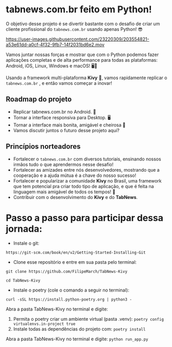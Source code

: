 # tabnews.com.br feito em Python!
O objetivo desse projeto é se divertir bastante com o desafio de criar um cliente profissional do `tabnews.com.br` usando apenas Python! 😎

https://user-images.githubusercontent.com/23220309/203554821-a53e61dd-a0cf-4f32-9fb7-14f2031bd6e2.mov

Vamos juntar nossas forças e mostrar que com o Python podemos fazer aplicações completas e de alta performance para todas as plataformas: Android, iOS, Linux, Windows e macOS! 🖥️📱

Usando a framework multi-plataforma **Kivy** 🥝, vamos rapidamente replicar o `tabnews.com.br` , e então vamos começar a inovar!

## Roadmap do projeto

- Replicar tabnews.com.br no Android. 📱
- Tornar a interface responsiva para Desktop. 🖥️
- Tornar a interface mais bonita, amigável e cheirosa 🤌 
- Vamos discutir juntos o futuro desse projeto aqui?

## Princípios norteadores

- Fortalecer o `tabnews.com.br` com diversos tutoriais, ensinando nossos irmãos tudo o que aprendermos nesse desafio! 
- Fortalecer as amizades entre nós desenvolvedores, mostrando que a cooperação e a ajuda mútua é a chave do nosso sucesso! 
- Fortalecer e popularizar a comunidade **Kivy** no Brasil, uma framework que tem potencial pra criar todo tipo de aplicação, e que é feita na linguagem mais amigável de todos os tempos! 🐍
- Contribuir com o desenvolvimento do **Kivy** e do **TabNews**.

# Passo a passo para participar dessa jornada:

- Instale o git:

```https://git-scm.com/book/en/v2/Getting-Started-Installing-Git```

- Clone esse repositório e entre em sua pasta pelo terminal:

```git clone https://github.com/FilipeMarch/TabNews-Kivy```

```cd TabNews-Kivy```

- Instale o poetry (cole o comando a seguir no terminal):

```curl -sSL https://install.python-poetry.org | python3 -```

Abra a pasta TabNews-Kivy no terminal e digite:

1) Permita o poetry criar um ambiente virtual (pasta .venv): `poetry config virtualenvs.in-project true`
2) Instale todas as dependências do projeto com: `poetry install`

Abra a pasta TabNews-Kivy no terminal e digite: `python run_app.py`


